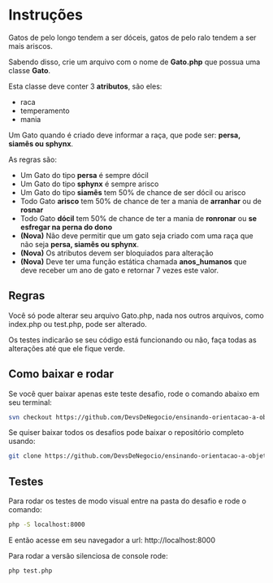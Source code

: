 # Instruções

Gatos de pelo longo tendem a ser dóceis, gatos de pelo ralo tendem a ser mais ariscos.

Sabendo disso, crie um arquivo com o nome de **Gato.php** que possua uma classe **Gato**.

Esta classe deve conter 3 **atributos**, são eles:

- raca
- temperamento
- mania

Um Gato quando é criado deve informar a raça, que pode ser: **persa, siamês ou sphynx**.

As regras são:

- Um Gato do tipo **persa** é sempre dócil
- Um Gato do tipo **sphynx** é sempre arisco
- Um Gato do tipo **siamês** tem 50% de chance de ser dócil ou arisco
- Todo Gato **arisco** tem 50% de chance de ter a mania de **arranhar** ou de **rosnar**
- Todo Gato **dócil** tem 50% de chance de ter a mania de **ronronar** ou **se esfregar na perna do dono**
- **(Nova)** Não deve permitir que um gato seja criado com uma raça que não seja **persa, siamês ou sphynx**.
- **(Nova)** Os atributos devem ser bloquiados para alteração
- **(Nova)** Deve ter uma função estática chamada **anos_humanos** que deve receber um ano de gato e retornar 7 vezes este valor.

## Regras

Você só pode alterar seu arquivo Gato.php, nada nos outros arquivos, como index.php ou test.php, pode ser alterado.

Os testes indicarão se seu código está funcionando ou não, faça todas as alterações até que ele fique verde.

## Como baixar e rodar

Se você quer baixar apenas este teste desafio, rode o comando abaixo em seu terminal:

```bash
svn checkout https://github.com/DevsDeNegocio/ensinando-orientacao-a-objetos/trunk/php/nivel-1/desafio-3
```

Se quiser baixar todos os desafios pode baixar o repositório completo usando:

```bash
git clone https://github.com/DevsDeNegocio/ensinando-orientacao-a-objetos
```


## Testes

Para rodar os testes de modo visual entre na pasta do desafio e rode o comando:
```bash
php -S localhost:8000
```

E então acesse em seu navegador a url: http://localhost:8000

Para rodar a versão silenciosa de console rode:

```bash
php test.php
```